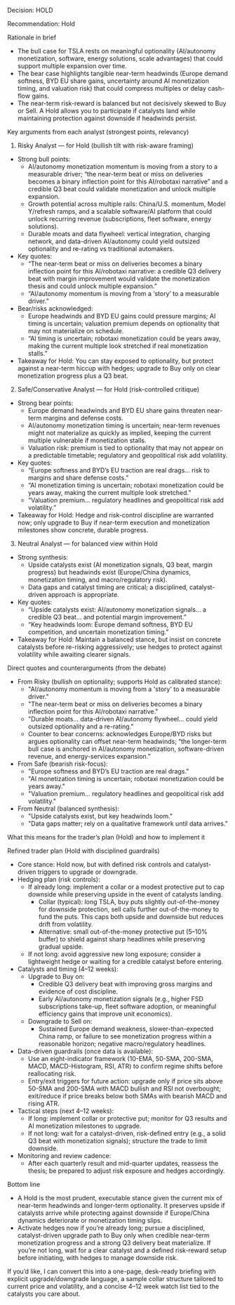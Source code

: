 Decision: HOLD

Recommendation: Hold

Rationale in brief
- The bull case for TSLA rests on meaningful optionality (AI/autonomy monetization, software, energy solutions, scale advantages) that could support multiple expansion over time.
- The bear case highlights tangible near-term headwinds (Europe demand softness, BYD EU share gains, uncertainty around AI monetization timing, and valuation risk) that could compress multiples or delay cash-flow gains.
- The near-term risk-reward is balanced but not decisively skewed to Buy or Sell. A Hold allows you to participate if catalysts land while maintaining protection against downside if headwinds persist.

Key arguments from each analyst (strongest points, relevancy)

1) Risky Analyst — for Hold (bullish tilt with risk-aware framing)
- Strong bull points:
  - AI/autonomy monetization momentum is moving from a story to a measurable driver; “the near-term beat or miss on deliveries becomes a binary inflection point for this AI/robotaxi narrative” and a credible Q3 beat could validate monetization and unlock multiple expansion.
  - Growth potential across multiple rails: China/U.S. momentum, Model Y/refresh ramps, and a scalable software/AI platform that could unlock recurring revenue (subscriptions, fleet software, energy solutions).
  - Durable moats and data flywheel: vertical integration, charging network, and data-driven AI/autonomy could yield outsized optionality and re-rating vs traditional automakers.
- Key quotes:
  - “The near-term beat or miss on deliveries becomes a binary inflection point for this AI/robotaxi narrative: a credible Q3 delivery beat with margin improvement would validate the monetization thesis and could unlock multiple expansion.”
  - “AI/autonomy momentum is moving from a ‘story’ to a measurable driver.”
- Bear/risks acknowledged:
  - Europe headwinds and BYD EU gains could pressure margins; AI timing is uncertain; valuation premium depends on optionality that may not materialize on schedule.
  - “AI timing is uncertain; robotaxi monetization could be years away, making the current multiple look stretched if real monetization stalls.”
- Takeaway for Hold: You can stay exposed to optionality, but protect against a near-term hiccup with hedges; upgrade to Buy only on clear monetization progress plus a Q3 beat.

2) Safe/Conservative Analyst — for Hold (risk-controlled critique)
- Strong bear points:
  - Europe demand headwinds and BYD EU share gains threaten near-term margins and defense costs.
  - AI/autonomy monetization timing is uncertain; near-term revenues might not materialize as quickly as implied, keeping the current multiple vulnerable if monetization stalls.
  - Valuation risk: premium is tied to optionality that may not appear on a predictable timetable; regulatory and geopolitical risk add volatility.
- Key quotes:
  - “Europe softness and BYD’s EU traction are real drags… risk to margins and share defense costs.”
  - “AI monetization timing is uncertain; robotaxi monetization could be years away, making the current multiple look stretched.”
  - “Valuation premium… regulatory headlines and geopolitical risk add volatility.”
- Takeaway for Hold: Hedge and risk-control discipline are warranted now; only upgrade to Buy if near-term execution and monetization milestones show concrete, durable progress.

3) Neutral Analyst — for balanced view within Hold
- Strong synthesis:
  - Upside catalysts exist (AI monetization signals, Q3 beat, margin progress) but headwinds exist (Europe/China dynamics, monetization timing, and macro/regulatory risk).
  - Data gaps and catalyst timing are critical; a disciplined, catalyst-driven approach is appropriate.
- Key quotes:
  - “Upside catalysts exist: AI/autonomy monetization signals… a credible Q3 beat… and potential margin improvement.”
  - “Key headwinds loom: Europe demand softness, BYD EU competition, and uncertain monetization timing.”
- Takeaway for Hold: Maintain a balanced stance, but insist on concrete catalysts before re-risking aggressively; use hedges to protect against volatility while awaiting clearer signals.

Direct quotes and counterarguments (from the debate)
- From Risky (bullish on optionality; supports Hold as calibrated stance):
  - "AI/autonomy momentum is moving from a 'story' to a measurable driver."
  - "The near-term beat or miss on deliveries becomes a binary inflection point for this AI/robotaxi narrative."
  - "Durable moats… data-driven AI/autonomy flywheel… could yield outsized optionality and a re-rating."
  - Counter to bear concerns: acknowledges Europe/BYD risks but argues optionality can offset near-term headwinds; “the longer-term bull case is anchored in AI/autonomy monetization, software-driven revenue, and energy-services expansion.”
- From Safe (bearish risk-focus):
  - "Europe softness and BYD’s EU traction are real drags."
  - "AI monetization timing is uncertain; robotaxi monetization could be years away."
  - "Valuation premium… regulatory headlines and geopolitical risk add volatility."
- From Neutral (balanced synthesis):
  - "Upside catalysts exist, but key headwinds loom."
  - "Data gaps matter; rely on a qualitative framework until data arrives."

What this means for the trader’s plan (Hold) and how to implement it

Refined trader plan (Hold with disciplined guardrails)
- Core stance: Hold now, but with defined risk controls and catalyst-driven triggers to upgrade or downgrade.
- Hedging plan (risk controls):
  - If already long: implement a collar or a modest protective put to cap downside while preserving upside in the event of catalysts landing.
    - Collar (typical): long TSLA, buy puts slightly out-of-the-money for downside protection, sell calls further out-of-the-money to fund the puts. This caps both upside and downside but reduces drift from volatility.
    - Alternative: small out-of-the-money protective put (5–10% buffer) to shield against sharp headlines while preserving gradual upside.
  - If not long: avoid aggressive new long exposure; consider a lightweight hedge or waiting for a credible catalyst before entering.
- Catalysts and timing (4–12 weeks):
  - Upgrade to Buy on:
    - Credible Q3 delivery beat with improving gross margins and evidence of cost discipline.
    - Early AI/autonomy monetization signals (e.g., higher FSD subscriptions take-up, fleet software adoption, or meaningful efficiency gains that improve unit economics).
  - Downgrade to Sell on:
    - Sustained Europe demand weakness, slower-than-expected China ramp, or failure to see monetization progress within a reasonable horizon; negative macro/regulatory headlines.
- Data-driven guardrails (once data is available):
  - Use an eight-indicator framework (10-EMA, 50-SMA, 200-SMA, MACD, MACD-Histogram, RSI, ATR) to confirm regime shifts before reallocating risk.
  - Entry/exit triggers for future action: upgrade only if price sits above 50-SMA and 200-SMA with MACD bullish and RSI not overbought; exit/reduce if price breaks below both SMAs with bearish MACD and rising ATR.
- Tactical steps (next 4–12 weeks):
  - If long: implement collar or protective put; monitor for Q3 results and AI monetization milestones to upgrade.
  - If not long: wait for a catalyst-driven, risk-defined entry (e.g., a solid Q3 beat with monetization signals); structure the trade to limit downside.
- Monitoring and review cadence:
  - After each quarterly result and mid-quarter updates, reassess the thesis; be prepared to adjust risk exposure and hedges accordingly.

Bottom line
- A Hold is the most prudent, executable stance given the current mix of near-term headwinds and longer-term optionality. It preserves upside if catalysts arrive while protecting against downside if Europe/China dynamics deteriorate or monetization timing slips.
- Activate hedges now if you’re already long; pursue a disciplined, catalyst-driven upgrade path to Buy only when credible near-term monetization progress and a strong Q3 delivery beat materialize. If you’re not long, wait for a clear catalyst and a defined risk-reward setup before initiating, with hedges to manage downside risk.

If you’d like, I can convert this into a one-page, desk-ready briefing with explicit upgrade/downgrade language, a sample collar structure tailored to current price and volatility, and a concise 4–12 week watch list tied to the catalysts you care about.